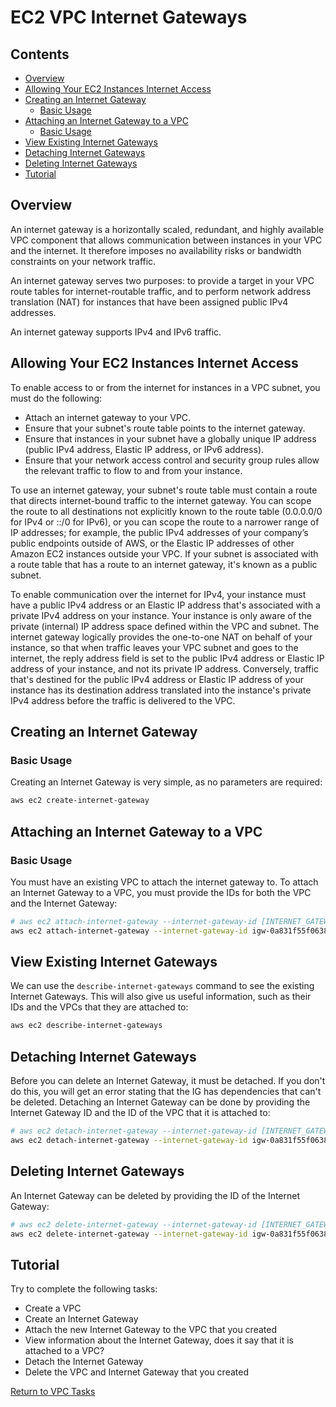 # EC2 VPC Internet Gateways



<!--TOC_START-->
## Contents
- [Overview](#overview)
- [Allowing Your EC2 Instances Internet Access](#allowing-your-ec2-instances-internet-access)
- [Creating an Internet Gateway](#creating-an-internet-gateway)
	- [Basic Usage](#basic-usage)
- [Attaching an Internet Gateway to a VPC](#attaching-an-internet-gateway-to-a-vpc)
	- [Basic Usage](#basic-usage-1)
- [View Existing Internet Gateways](#view-existing-internet-gateways)
- [Detaching Internet Gateways](#detaching-internet-gateways)
- [Deleting Internet Gateways](#deleting-internet-gateways)
- [Tutorial](#tutorial)

<!--TOC_END-->
## Overview
An internet gateway is a horizontally scaled, redundant, and highly available VPC component that allows communication between instances in your VPC and the internet.
It therefore imposes no availability risks or bandwidth constraints on your network traffic.

An internet gateway serves two purposes: to provide a target in your VPC route tables for internet-routable traffic, and to perform network address translation (NAT) for instances that have been assigned public IPv4 addresses.

An internet gateway supports IPv4 and IPv6 traffic.

## Allowing Your EC2 Instances Internet Access
To enable access to or from the internet for instances in a VPC subnet, you must do the following:
- Attach an internet gateway to your VPC.
- Ensure that your subnet's route table points to the internet gateway.
- Ensure that instances in your subnet have a globally unique IP address (public IPv4 address, Elastic IP address, or IPv6 address).
- Ensure that your network access control and security group rules allow the relevant traffic to flow to and from your instance.

To use an internet gateway, your subnet's route table must contain a route that directs internet-bound traffic to the internet gateway.
You can scope the route to all destinations not explicitly known to the route table (0.0.0.0/0 for IPv4 or ::/0 for IPv6), or you can scope the route to a narrower range of IP addresses; for example, the public IPv4 addresses of your company’s public endpoints outside of AWS, or the Elastic IP addresses of other Amazon EC2 instances outside your VPC.
If your subnet is associated with a route table that has a route to an internet gateway, it's known as a public subnet.

To enable communication over the internet for IPv4, your instance must have a public IPv4 address or an Elastic IP address that's associated with a private IPv4 address on your instance.
Your instance is only aware of the private (internal) IP address space defined within the VPC and subnet.
The internet gateway logically provides the one-to-one NAT on behalf of your instance, so that when traffic leaves your VPC subnet and goes to the internet, the reply address field is set to the public IPv4 address or Elastic IP address of your instance, and not its private IP address.
Conversely, traffic that's destined for the public IPv4 address or Elastic IP address of your instance has its destination address translated into the instance's private IPv4 address before the traffic is delivered to the VPC.

## Creating an Internet Gateway

### Basic Usage
Creating an Internet Gateway is very simple, as no parameters are required:
```bash
aws ec2 create-internet-gateway 
```

## Attaching an Internet Gateway to a VPC

### Basic Usage
You must have an existing VPC to attach the internet gateway to.
To attach an Internet Gateway to a VPC, you must provide the IDs for both the VPC and the Internet Gateway:
```bash
# aws ec2 attach-internet-gateway --internet-gateway-id [INTERNET_GATEWAY_ID] --vpc-id [VPC_ID]
aws ec2 attach-internet-gateway --internet-gateway-id igw-0a831f55f06387254 --vpc-id vpc-05207b1e60ee695c5
```

## View Existing Internet Gateways
We can use the `describe-internet-gateways` command to see the existing Internet Gateways.
This will also give us useful information, such as their IDs and the VPCs that they are attached to:
```bash
aws ec2 describe-internet-gateways
```

## Detaching Internet Gateways
Before you can delete an Internet Gateway, it must be detached. If you don't do this, you will get an error stating that the IG has dependencies that can't be deleted.
Detaching an Internet Gateway can be done by providing the Internet Gateway ID and the ID of the VPC that it is attached to:
```bash
# aws ec2 detach-internet-gateway --internet-gateway-id [INTERNET_GATEWAY_ID] --vpc-id [VPC_ID]
aws ec2 detach-internet-gateway --internet-gateway-id igw-0a831f55f06387254 --vpc-id vpc-05207b1e60ee695c5
```

## Deleting Internet Gateways
An Internet Gateway can be deleted by providing the ID of the Internet Gateway:
```bash
# aws ec2 delete-internet-gateway --internet-gateway-id [INTERNET_GATEWAY_ID]
aws ec2 delete-internet-gateway --internet-gateway-id igw-0a831f55f06387254
```

## Tutorial
Try to complete the following tasks:
- Create a VPC
- Create an Internet Gateway
- Attach the new Internet Gateway to the VPC that you created
- View information about the Internet Gateway, does it say that it is attached to a VPC?
- Detach the Internet Gateway
- Delete the VPC and Internet Gateway that you created

[Return to VPC Tasks](../README.md#tasks)
